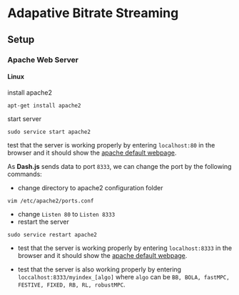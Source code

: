 # Adapative Bitrate Streaming

## Setup 

### Apache Web Server

#### Linux 
install apache2

`apt-get install apache2`

start server

`sudo service start apache2`

test that the server is working properly by entering `localhost:80` in the browser and it should show the [apache default webpage](http://server.ispa.cnr.it/).

As **Dash.js** sends data to port `8333`, we can change the port by the following commands:

- change directory to apache2 configuration folder

`vim /etc/apache2/ports.conf`

- change `Listen 80` to `Listen 8333`
- restart the server 

`sudo service restart apache2`

- test that the server is working properly by entering `localhost:8333` in the browser and it should show the [apache default webpage](http://server.ispa.cnr.it/).

- test that the server is also working properly by entering `loccalhost:8333/myindex_[algo]` where `algo` can be `BB, BOLA, fastMPC, FESTIVE, FIXED, RB, RL, robustMPC`. 